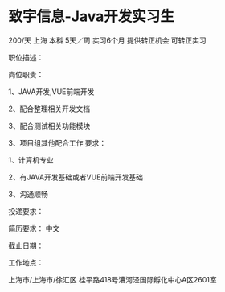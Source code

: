 # 致宇信息-Java开发实习生

200/天 上海 本科 5天／周 实习6个月 提供转正机会
可转正实习

职位描述：

岗位职责： 

 1、JAVA开发,VUE前端开发 

 2、配合整理相关开发文档 

 3、配合测试相关功能模块  

3、项目组其他配合工作  要求：  

 1、计算机专业  

 2、有JAVA开发基础或者VUE前端开发基础  

 3、沟通顺畅

投递要求：

简历要求： 中文

截止日期：

工作地点：

上海市/上海市/徐汇区 桂平路418号漕河泾国际孵化中心A区2601室